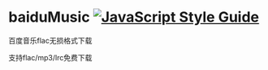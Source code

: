 # baiduMusic [![JavaScript Style Guide](https://img.shields.io/badge/code_style-standard-brightgreen.svg)](https://standardjs.com)

百度音乐flac无损格式下载

支持flac/mp3/lrc免费下载
